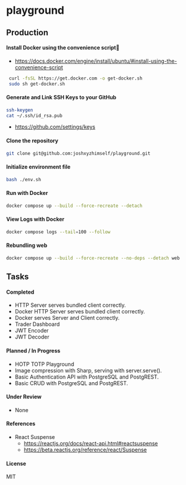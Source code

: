 # playground

## Production

#### Install Docker using the convenience script🔗

- https://docs.docker.com/engine/install/ubuntu/#install-using-the-convenience-script

```sh
 curl -fsSL https://get.docker.com -o get-docker.sh
 sudo sh get-docker.sh
 ```

#### Generate and Link SSH Keys to your GitHub

```sh
ssh-keygen
cat ~/.ssh/id_rsa.pub
```

- https://github.com/settings/keys

#### Clone the repository

```sh
git clone git@github.com:joshxyzhimself/playground.git
```

#### Initialize environment file

```sh
bash ./env.sh
```

#### Run with Docker

```sh
docker compose up --build --force-recreate --detach
```

#### View Logs with Docker

```sh
docker compose logs --tail=100 --follow
```

#### Rebundling web

```sh
docker compose up --build --force-recreate --no-deps --detach web
```

## Tasks

#### Completed

- HTTP Server serves bundled client correctly.
- Docker HTTP Server serves bundled client correctly.
- Docker serves Server and Client correctly.
- Trader Dashboard
- JWT Encoder
- JWT Decoder

#### Planned / In Progress

- HOTP TOTP Playground
- Image compression with Sharp, serving with server.serve().
- Basic Authentication API with PostgreSQL and PostgREST.
- Basic CRUD with PostgreSQL and PostgREST.

#### Under Review

- None

#### References

- React Suspense
  - https://reactjs.org/docs/react-api.html#reactsuspense
  - https://beta.reactjs.org/reference/react/Suspense

#### License

MIT